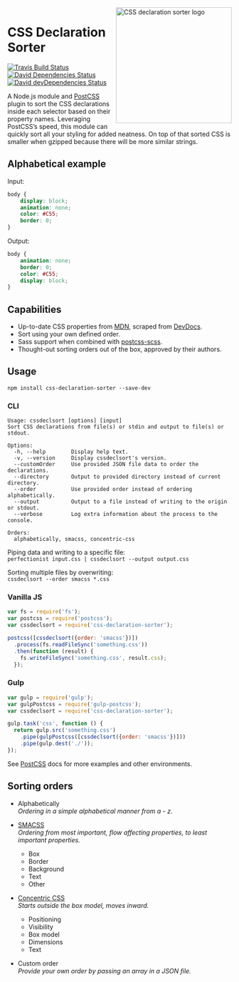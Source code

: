 <img alt='CSS declaration sorter logo' src='https://cdn.rawgit.com/Siilwyn/css-declaration-sorter/master/logo.svg' height='260' align='right'>

# CSS Declaration Sorter
[![Travis Build Status][travis-icon]][travis]
[![David Dependencies Status][david-icon]][david]
[![David devDependencies Status][david-dev-icon]][david-dev]

A Node.js module and [PostCSS] plugin to sort the CSS declarations inside each selector based on their property names. Leveraging PostCSS’s speed, this module can quickly sort all your styling for added neatness. On top of that sorted CSS is smaller when gzipped because there will be more similar strings.

## Alphabetical example
Input:
```css
body {
    display: block;
    animation: none;
    color: #C55;
    border: 0;
}
```

Output:
```css
body {
    animation: none;
    border: 0;
    color: #C55;
    display: block;
}
```

## Capabilities
- Up-to-date CSS properties from [MDN](https://developer.mozilla.org/), scraped from [DevDocs](https://devdocs.io/).
- Sort using your own defined order.
- Sass support when combined with [postcss-scss](https://github.com/postcss/postcss-scss/).
- Thought-out sorting orders out of the box, approved by their authors.

## Usage
`npm install css-declaration-sorter --save-dev`

### CLI
```
Usage: cssdeclsort [options] [input]
Sort CSS declarations from file(s) or stdin and output to file(s) or stdout.

Options:
  -h, --help        Display help text.
  -v, --version     Display cssdeclsort's version.
  --customOrder     Use provided JSON file data to order the declarations.
  --directory       Output to provided directory instead of current directory.
  --order           Use provided order instead of ordering alphabetically.
  --output          Output to a file instead of writing to the origin or stdout.
  --verbose         Log extra information about the process to the console.

Orders:
  alphabetically, smacss, concentric-css

```

Piping data and writing to a specific file:  
`perfectionist input.css | cssdeclsort --output output.css`

Sorting multiple files by overwriting:  
`cssdeclsort --order smacss *.css`

### Vanilla JS
```js
var fs = require('fs');
var postcss = require('postcss');
var cssdeclsort = require('css-declaration-sorter');

postcss([cssdeclsort({order: 'smacss'})])
  .process(fs.readFileSync('something.css'))
  .then(function (result) {
    fs.writeFileSync('something.css', result.css);
  });
```

### Gulp
```js
var gulp = require('gulp');
var gulpPostcss = require('gulp-postcss');
var cssdeclsort = require('css-declaration-sorter');

gulp.task('css', function () {
  return gulp.src('something.css')
    .pipe(gulpPostcss([cssdeclsort({order: 'smacss'})]))
    .pipe(gulp.dest('./'));
});
```
See [PostCSS] docs for more examples and other environments.

## Sorting orders
- Alphabetically  
*Ordering in a simple alphabetical manner from a - z.*

- [SMACSS](https://smacss.com/book/formatting#grouping)  
*Ordering from most important, flow affecting properties, to least important properties.*
  - Box
  - Border
  - Background
  - Text
  - Other

- [Concentric CSS](https://github.com/brandon-rhodes/Concentric-CSS)  
*Starts outside the box model, moves inward.*
  - Positioning
  - Visibility
  - Box model
  - Dimensions
  - Text

- Custom order  
*Provide your own order by passing an array in a JSON file.*

[PostCSS]: https://github.com/postcss/postcss
[travis]: https://travis-ci.org/Siilwyn/css-declaration-sorter
[travis-icon]: https://img.shields.io/travis/Siilwyn/css-declaration-sorter.svg?style=flat-square
[david]: https://david-dm.org/Siilwyn/css-declaration-sorter
[david-icon]: https://img.shields.io/david/Siilwyn/css-declaration-sorter.svg?style=flat-square
[david-dev]: https://david-dm.org/Siilwyn/css-declaration-sorter#info=devDependencies
[david-dev-icon]: https://img.shields.io/david/dev/Siilwyn/css-declaration-sorter.svg?style=flat-square
